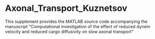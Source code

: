 # Axonal_Transport_Kuznetsov
This supplement provides the MATLAB source code accompanying the manuscript  "Computational investigation of the effect of reduced dynein velocity and reduced cargo diffusivity on slow axonal transport" 
